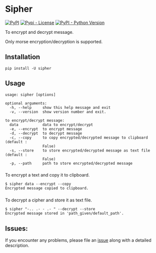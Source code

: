 # Sipher

[![PyPI](https://img.shields.io/pypi/v/sipher)](https://pypi.python.org/pypi/sipher)
[![Pypi - License](https://img.shields.io/github/license/codesrg/sipher)](https://github.com/codesrg/sipher/blob/main/LICENSE)
[![PyPI - Python Version](https://img.shields.io/pypi/pyversions/sipher?color=red)](https://pypi.python.org/pypi/sipher)

To encrypt and decrypt message. 

Only morse encryption/decryption is supported.

## Installation

`pip install -U sipher`

## Usage

```
usage: sipher [options]

optional arguments:
  -h, --help     show this help message and exit
  -v, --version  show version number and exit.

to encrypt/decrypt message:
  data           data to encrypt/decrypt
  -e, --encrypt  to encrypt message
  -d, --decrypt  to decrypt message
  -c, --copy     to copy encrypted/decrypted message to clipboard (default :
                 False)
  -s, --store    to store encrypted/decrypted message as text file (default :
                 False)
  -p, --path     path to store encrypted/decrypted message
```

###
To encrypt a text and copy it to clipboard.
```
$ sipher data --encrypt --copy
Encrypted message copied to clipboard.
```
###

To decrypt a cipher and store it as text file.

```
$ sipher "-.. .- - .- " --decrypt --store
Encrypted message stored in 'path_given/default_path'.
```

## Issues:

If you encounter any problems, please file an [issue](https://github.com/codesrg/sipher/issues) along with a detailed description.